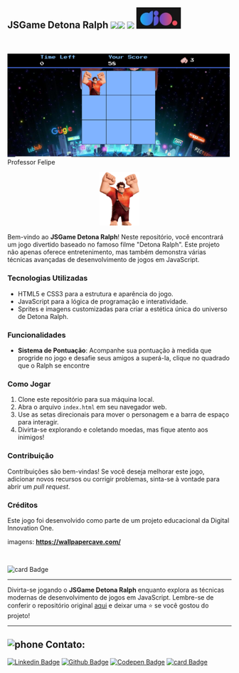 ## JSGame Detona Ralph <img src="https://cdn.jsdelivr.net/gh/devicons/devicon/icons/javascript/javascript-original.svg" width="40" /><img src="https://cdn.jsdelivr.net/gh/devicons/devicon/icons/css3/css3-original-wordmark.svg" width="50" /> <img src="https://cdn.jsdelivr.net/gh/devicons/devicon/icons/html5/html5-original-wordmark.svg" width="50" /> <img src="https://github.com/MGBrave/certificados/blob/main/logo%20dio.jpg?raw=true" width="100" />


<br>
<br>

          

<img src="https://github.com/MGBrave/gamejs_detona_Ralph_Dio/blob/main/jsgame-detona-ralph/src/images/print.png?raw=true" width="500" /> 
 Professor Felipe

<br>



<p align="center">
  <img src="https://github.com/MGBrave/gamejs_detona_Ralph_Dio/blob/main/jsgame-detona-ralph/src/images/ralph3.png?raw=true" alt="JSGame Detona Ralph Logo"  width="90">
</p>

Bem-vindo ao **JSGame Detona Ralph**! Neste repositório, você encontrará um jogo divertido baseado no famoso filme "Detona Ralph". Este projeto não apenas oferece entretenimento, mas também demonstra várias técnicas avançadas de desenvolvimento de jogos em JavaScript.

### Tecnologias Utilizadas

- HTML5 e CSS3 para a estrutura e aparência do jogo.
- JavaScript para a lógica de programação e interatividade.
- Sprites e imagens customizadas para criar a estética única do universo de Detona Ralph.

### Funcionalidades

- **Sistema de Pontuação**: Acompanhe sua pontuação à medida que progride no jogo e desafie seus amigos a superá-la, clique no quadrado que o Ralph se encontre

### Como Jogar

1. Clone este repositório para sua máquina local.
2. Abra o arquivo `index.html` em seu navegador web.
3. Use as setas direcionais para mover o personagem e a barra de espaço para interagir.
4. Divirta-se explorando e coletando moedas, mas fique atento aos inimigos!

### Contribuição

Contribuições são bem-vindas! Se você deseja melhorar este jogo, adicionar novos recursos ou corrigir problemas, sinta-se à vontade para abrir um _pull request_.

### Créditos

Este jogo foi desenvolvido como parte de um projeto educacional da Digital Innovation One.

imagens: **https://wallpapercave.com/** 

<br>

![card Badge](https://img.shields.io/badge/License-MIT-blue.svg)

---

Divirta-se jogando o **JSGame Detona Ralph** enquanto explora as técnicas modernas de desenvolvimento de jogos em JavaScript. Lembre-se de conferir o repositório original [aqui](https://github.com/digitalinnovationone/jsgame-detona-ralph) e deixar uma ⭐️ se você gostou do projeto!

---


## <img src="https://user-images.githubusercontent.com/60014891/168324047-c0ccd0c7-3a0e-45c1-98a1-50ca64b82012.png" alt="phone" width="40"/> Contato: 

[![Linkedin Badge](https://img.shields.io/badge/-LinkedIn-blue?style=social-square&logo=Linkedin&logoColor=white&link=https://www.linkedin.com/in/marta-geraldo/)](https://www.linkedin.com/in/marta-geraldo/ )
 [![Github Badge](https://img.shields.io/badge/GitHub--000?style=social&logo=Github&logoColor=&link=https://github.com/martageraldo)](https://github.com/martageraldo)
[![Codepen Badge](https://img.shields.io/badge/-Codepen-black?style=social-square&logo=Codepen&logoColor=white&link=https://codepen.io/martageraldo)](https://codepen.io/martageraldo)
[![card Badge](https://img.shields.io/badge/ProtonMail-8B89CC?style=social-square&logo=protonmail&logoColor=white)](mailto:mggeraldo@protonmail.com) 




